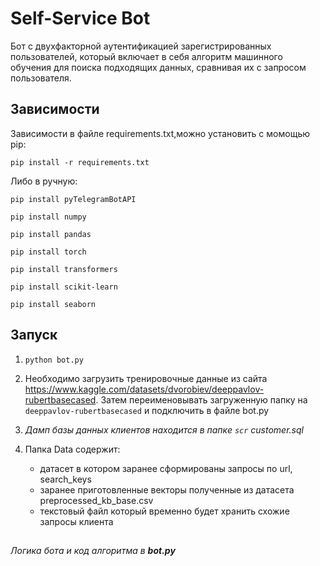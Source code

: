 # Self-Service Bot 

Бот с двухфакторной аутентификацией зарегистрированных пользователей, который включает в себя алгоритм машинного обучения для поиска подходящих данных, сравнивая их с запросом пользователя.
## Зависимости

Зависимости в файле requirements.txt,можно установить с момощью pip:

`pip install -r requirements.txt `

Либо в ручную:

`pip install pyTelegramBotAPI`

`pip install numpy`

`pip install pandas`

`pip install torch`

`pip install transformers`

`pip install scikit-learn`

`pip install seaborn`

## Запуск
1) `python bot.py`

2) Необходимо загрузить тренировочные данные из сайта https://www.kaggle.com/datasets/dvorobiev/deeppavlov-rubertbasecased. Затем переименовывать загруженную папку на `deeppavlov-rubertbasecased` и подключить в файле bot.py 

3) *Дамп базы данных клиентов находится в папке `scr` customer.sql*

4) Папка Data содержит:
    - датасет в котором заранее сформированы запросы по url, search_keys
    - заранее приготовленные векторы полученные из датасета preprocessed_kb_base.csv
    - текстовый файл который временно будет хранить схожие запросы клиента

## 

*Логика бота и код алгоритма в **bot.py***

